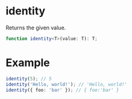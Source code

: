 # identity

Returns the given value.

```typescript
function identity<T>(value: T): T;
```

# Example

```typescript
identity(5); // 5
identity('Hello, world!'); // 'Hello, world!'
identity({ foo: 'bar' }); // { foo:'bar' }
```
